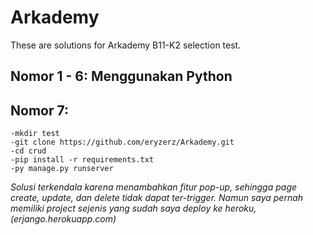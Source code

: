 # Arkademy
These are solutions for Arkademy B11-K2 selection test.

## Nomor 1 - 6: Menggunakan Python

## Nomor 7:

    -mkdir test
    -git clone https://github.com/eryzerz/Arkademy.git
    -cd crud
    -pip install -r requirements.txt
    -py manage.py runserver

_Solusi terkendala karena menambahkan fitur pop-up, sehingga page create, update, dan delete tidak dapat ter-trigger. Namun saya pernah memiliki project sejenis yang sudah saya deploy ke heroku, (erjango.herokuapp.com)_
